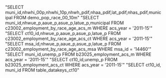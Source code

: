 "SELECT muni_id,nhwhi_00p,nhwhi_10p,nhwh_pdif,nhaa_pdif,lat_pdif,nhas_pdif,municipal FROM demo_pop_race_00_10m"
"SELECT muni_id,nhwue_p,aaue_p,asue_p,latue_p,municipal FROM c23002_employment_by_race_age_acs_m WHERE acs_year = '2011-15'"
"SELECT ct10_id,nhwue_p,aaue_p,asue_p,latue_p FROM c23002_employment_by_race_age_acs_ct WHERE acs_year = '2011-15'"
"SELECT msa_id,nhwue_p,aaue_p,asue_p,latue_p FROM c23002_employment_by_race_age_acs_msa WHERE msa_id = '14460'"
"SELECT muni_id,unemp_p FROM b23025_employment_acs_m WHERE acs_year = '2011-15'"
"SELECT ct10_id,unemp_p FROM b23025_employment_acs_ct WHERE acs_year = '2011-15'"
"SELECT ct10_id, muni_id FROM table_datakeys_ct10"
